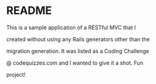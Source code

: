 # README

This is a sample application of a RESTful MVC that I

created without using any Rails generators other than the

migration generation. It was listed as a Coding Challenge

@ codequizzes.com and I wanted to give it a shot. Fun

project!
